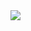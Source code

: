 
<!-- <img src="./profile_pic.png" display="none" id="png"/> -->
<img src="./amelia_brown_resume.svg"/>
